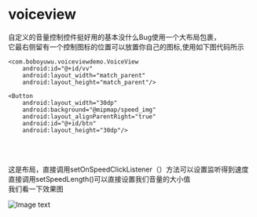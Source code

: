 # voiceview

自定义的音量控制控件挺好用的基本没什么Bug使用一个大布局包裹，<br/>
它最右侧留有一个控制图标的位置可以放置你自己的图标,使用如下图代码所示<br/>

<?xml version="1.0" encoding="utf-8"?>
<RelativeLayout xmlns:android="http://schemas.android.com/apk/res/android"
    xmlns:tools="http://schemas.android.com/tools" android:id="@+id/activity_main"
    android:layout_width="100dp"
                android:layout_height="30dp"
    tools:context="com.boboyuwu.voiceviewdemo.MainActivity">

    <com.boboyuwu.voiceviewdemo.VoiceView
        android:id="@+id/vv"
        android:layout_width="match_parent"
        android:layout_height="match_parent"/>

    <Button
        android:layout_width="30dp"
        android:background="@mipmap/speed_img"
        android:layout_alignParentRight="true"
        android:id="@+id/btn"
        android:layout_height="30dp"/>

</RelativeLayout> <br/><br/>

这是布局，直接调用setOnSpeedClickListener（）方法可以设置监听得到速度<br/>
直接调用setSpeedLength()可以直接设置我们音量的大小值 <br/>
我们看一下效果图<br/>

![Image text](https://raw.github.com/boboyuwu/repositpry/master/pic/pic1.png)
